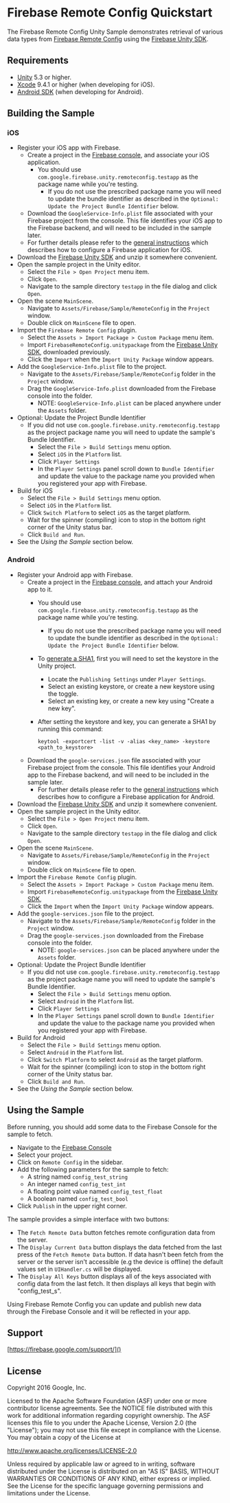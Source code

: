 # Firebase Remote Config Quickstart

The Firebase Remote Config Unity Sample demonstrates retrieval of various
data types from
[Firebase Remote Config](https://firebase.google.com/docs/remote-config/)
using the
[Firebase Unity SDK](https://firebase.google.com/docs/unity/setup).


## Requirements

* [Unity](http://unity3d.com/) 5.3 or higher.
* [Xcode](https://developer.apple.com/xcode/) 9.4.1 or higher
  (when developing for iOS).
* [Android SDK](https://developer.android.com/studio/index.html#downloads)
  (when developing for Android).


## Building the Sample

### iOS

  - Register your iOS app with Firebase.
    - Create a project in the
      [Firebase console](https://firebase.google.com/console/),
      and associate your iOS application.
      - You should use `com.google.firebase.unity.remoteconfig.testapp` as the
        package name while you're testing.
        - If you do not use the prescribed package name you will need to update
          the bundle identifier as described in the
          `Optional: Update the Project Bundle Identifier` below.
    - Download the `GoogleService-Info.plist` file associated with your
      Firebase project from the console.
      This file identifies your iOS app to the Firebase backend, and will
      need to be included in the sample later.
    - For further details please refer to the
      [general instructions](https://firebase.google.com/docs/ios/setup)
      which describes how to configure a Firebase application for iOS.
  - Download the
    [Firebase Unity SDK](https://firebase.google.com/download/unity)
    and unzip it somewhere convenient.
  - Open the sample project in the Unity editor.
    - Select the `File > Open Project` menu item.
    - Click `Open`.
    - Navigate to the sample directory `testapp` in the file dialog and click
      `Open`.
  - Open the scene `MainScene`.
    - Navigate to `Assets/Firebase/Sample/RemoteConfig` in the `Project` window.
    - Double click on `MainScene` file to open.
  - Import the `Firebase Remote Config` plugin.
    - Select the `Assets > Import Package > Custom Package` menu item.
    - Import `FirebaseRemoteConfig.unitypackage` from the
      [Firebase Unity SDK](https://firebase.google.com/download/unity),
      downloaded previously.
    - Click the `Import` when the `Import Unity Package` window appears.
  - Add the `GoogleService-Info.plist` file to the project.
    - Navigate to the `Assets/Firebase/Sample/RemoteConfig` folder in the
      `Project` window.
    - Drag the `GoogleService-Info.plist` downloaded from the Firebase console
      into the folder.
      - NOTE: `GoogleService-Info.plist` can be placed anywhere under the
        `Assets` folder.
  - Optional: Update the Project Bundle Identifier
    - If you did not use `com.google.firebase.unity.remoteconfig.testapp`
      as the project package name you will need to update the sample's Bundle
      Identifier.
      - Select the `File > Build Settings` menu option.
      - Select `iOS` in the `Platform` list.
      - Click `Player Settings`
      - In the `Player Settings` panel scroll down to `Bundle Identifier`
        and update the value to the package name you provided when you
        registered your app with Firebase.
  - Build for iOS
    - Select the `File > Build Settings` menu option.
    - Select `iOS` in the `Platform` list.
    - Click `Switch Platform` to select `iOS` as the target platform.
    - Wait for the spinner (compiling) icon to stop in the bottom right corner
      of the Unity status bar.
    - Click `Build and Run`.
  - See the *Using the Sample* section below.


### Android

  - Register your Android app with Firebase.
    - Create a project in the
      [Firebase console](https://firebase.google.com/console/),
      and attach your Android app to it.
      - You should use `com.google.firebase.unity.remoteconfig.testapp` as the
        package name while you're testing.
        - If you do not use the prescribed package name you will need to update
          the bundle identifier as described in the
          `Optional: Update the Project Bundle Identifier` below.

      - To [generate a SHA1](https://developers.google.com/android/guides/client-auth),
        first you will need to set the keystore in the Unity project.
        - Locate the `Publishing Settings` under `Player Settings`.
        - Select an existing keystore, or create a new keystore using the toggle.
        - Select an existing key, or create a new key using "Create a new key".
      - After setting the keystore and key, you can generate a SHA1 by
        running this command:
        ```
        keytool -exportcert -list -v -alias <key_name> -keystore <path_to_keystore>
        ```
    - Download the `google-services.json` file associated with your
        Firebase project from the console.
        This file identifies your Android app to the Firebase backend, and will
        need to be included in the sample later.
      - For further details please refer to the
        [general instructions](https://firebase.google.com/docs/android/setup)
        which describes how to configure a Firebase application for Android.
  - Download the
    [Firebase Unity SDK](https://firebase.google.com/download/unity)
    and unzip it somewhere convenient.
  - Open the sample project in the Unity editor.
    - Select the `File > Open Project` menu item.
    - Click `Open`.
    - Navigate to the sample directory `testapp` in the file dialog and click
      `Open`.
  - Open the scene `MainScene`.
    - Navigate to `Assets/Firebase/Sample/RemoteConfig` in the `Project` window.
    - Double click on `MainScene` file to open.
  - Import the `Firebase Remote Config` plugin.
    - Select the `Assets > Import Package > Custom Package` menu item.
    - Import `FirebaseRemoteConfig.unitypackage` from the
      [Firebase Unity SDK](https://firebase.google.com/download/unity),
    - Click the `Import` when the `Import Unity Package` window appears.
  - Add the `google-services.json` file to the project.
    - Navigate to the `Assets/Firebase/Sample/RemoteConfig` folder in the
      `Project` window.
    - Drag the `google-services.json` downloaded from the Firebase console
      into the folder.
      - NOTE: `google-services.json` can be placed anywhere under the `Assets`
        folder.
  - Optional: Update the Project Bundle Identifier
    - If you did not use `com.google.firebase.unity.remoteconfig.testapp`
      as the project package name you will need to update the sample's Bundle
      Identifier.
      - Select the `File > Build Settings` menu option.
      - Select `Android` in the `Platform` list.
      - Click `Player Settings`
      - In the `Player Settings` panel scroll down to `Bundle Identifier`
        and update the value to the package name you provided when you
        registered your app with Firebase.
  - Build for Android
    - Select the `File > Build Settings` menu option.
    - Select `Android` in the `Platform` list.
    - Click `Switch Platform` to select `Android` as the target platform.
    - Wait for the spinner (compiling) icon to stop in the bottom right corner
      of the Unity status bar.
    - Click `Build and Run`.
  - See the *Using the Sample* section below.


## Using the Sample

Before running, you should add some data to the Firebase Console for the
sample to fetch.

  - Navigate to the [Firebase Console](https://console.firebase.google.com)
  - Select your project.
  - Click on `Remote Config` in the sidebar.
  - Add the following parameters for the sample to fetch:
    - A string named `config_test_string`
    - An integer named `config_test_int`
    - A floating point value named `config_test_float`
    - A boolean named `config_test_bool`
  - Click `Publish` in the upper right corner.

The sample provides a simple interface with two buttons:
  - The `Fetch Remote Data` button fetches remote configuration data from the
    server.
  - The `Display Current Data` button displays the data fetched from the last
    press of the `Fetch Remote Data` button.  If data hasn't been fetch from
    the server or the server isn't accessible (e.g the device is offline)
    the default values set in `UIHandler.cs` will be displayed.
  - The `Display All Keys` button displays all of the keys associated with
    config data from the last fetch. It then displays all keys that begin with
    "config_test_s".

Using Firebase Remote Config you can update and publish new data through the
Firebase Console and it will be reflected in your app.


## Support

[https://firebase.google.com/support/]()


## License

Copyright 2016 Google, Inc.

Licensed to the Apache Software Foundation (ASF) under one or more contributor
license agreements.  See the NOTICE file distributed with this work for
additional information regarding copyright ownership.  The ASF licenses this
file to you under the Apache License, Version 2.0 (the "License"); you may not
use this file except in compliance with the License.  You may obtain a copy of
the License at

  http://www.apache.org/licenses/LICENSE-2.0

Unless required by applicable law or agreed to in writing, software
distributed under the License is distributed on an "AS IS" BASIS, WITHOUT
WARRANTIES OR CONDITIONS OF ANY KIND, either express or implied.  See the
License for the specific language governing permissions and limitations under
the License.

